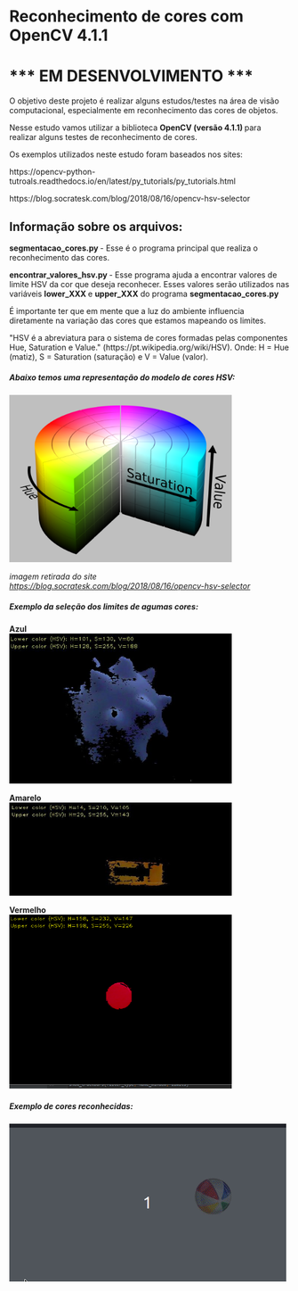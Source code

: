 # Reconhecimento de cores com OpenCV 4.1.1
# *** EM DESENVOLVIMENTO ***

<p> O objetivo deste projeto é realizar alguns estudos/testes na área de visão computacional, especialmente em reconhecimento das cores de objetos. </p>

<p> Nesse estudo vamos utilizar a biblioteca <b> OpenCV (versão 4.1.1) </b> para realizar alguns testes de reconhecimento de cores. </p>

<p> Os exemplos utilizados neste estudo foram baseados nos sites: </p>

<p>https://opencv-python-tutroals.readthedocs.io/en/latest/py_tutorials/py_tutorials.html</p>
<p>https://blog.socratesk.com/blog/2018/08/16/opencv-hsv-selector</p>


## Informação sobre os arquivos:
<p> <b>segmentacao_cores.py </b> - Esse é o programa principal que realiza o reconhecimento das cores. </p>
<p> <b>encontrar_valores_hsv.py </b> - Esse programa ajuda a encontrar valores de limite HSV da cor que deseja reconhecer. 
Esses valores serão utilizados nas variáveis <b>lower_XXX </b> e <b> upper_XXX</b> do programa <b>segmentacao_cores.py </b> </p>
<p> É importante ter que em mente que a luz do ambiente influencia diretamente na variação das cores que estamos mapeando os limites.</p>

<p> "HSV é a abreviatura para o sistema de cores formadas pelas componentes Hue, Saturation e Value." (https://pt.wikipedia.org/wiki/HSV). 
Onde:  H = Hue (matiz), S = Saturation (saturação) e V = Value (valor). </p>

##### Abaixo temos uma representação do modelo de cores HSV:
<img src="hsv.png" width="400px" hight="400px">

*imagem retirada do site https://blog.socratesk.com/blog/2018/08/16/opencv-hsv-selector*
 
##### Exemplo da seleção dos limites de agumas cores:

**Azul**   
<img src="limites_hsv_cor_azul.jpg" hight="400px" width="400px">

**Amarelo**   
<img src="limites_hsv_cor_amarela.jpg" hight="400px" width="400px">

**Vermelho**   
<img src="limites_hsv_cor_vermelha.jpg" hight="400px" width="400px">
   

##### Exemplo de cores reconhecidas:

![cores_reconhecidas](cores_reconhecidas.gif)